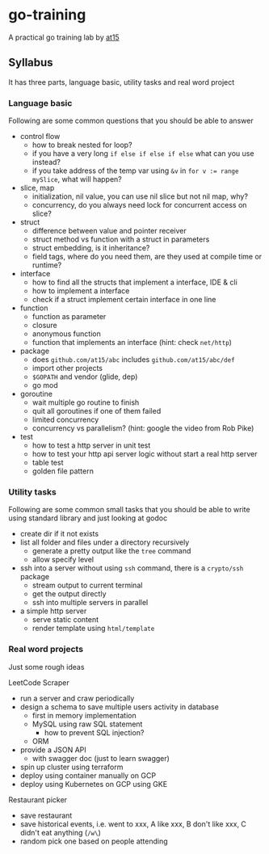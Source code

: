 # go-training

A practical go training lab by [at15][at15]

## Syllabus

It has three parts, language basic, utility tasks and real word project

### Language basic

Following are some common questions that you should be able to answer

- control flow
  - how to break nested for loop?
  - if you have a very long `if else if else if else` what can you use instead?
  - if you take address of the temp var using `&v` in `for v := range mySlice`, what will happen?
- slice, map
  - initialization, nil value, you can use nil slice but not nil map, why?
  - concurrency, do you always need lock for concurrent access on slice?
- struct
  - difference between value and pointer receiver
  - struct method vs function with a struct in parameters
  - struct embedding, is it inheritance?
  - field tags, where do you need them, are they used at compile time or runtime?
- interface
  - how to find all the structs that implement a interface, IDE & cli
  - how to implement a interface
  - check if a struct implement certain interface in one line
- function
  - function as parameter
  - closure
  - anonymous function
  - function that implements an interface (hint: check `net/http`)
- package
  - does `github.com/at15/abc` includes `github.com/at15/abc/def`
  - import other projects
  - `$GOPATH` and vendor (glide, dep)
  - go mod
- goroutine
  - wait multiple go routine to finish
  - quit all goroutines if one of them failed
  - limited concurrency
  - concurrency vs parallelism? (hint: google the video from Rob Pike)
- test
  - how to test a http server in unit test
  - how to test your http api server logic without start a real http server
  - table test
  - golden file pattern

### Utility tasks

Following are some common small tasks that you should be able to write using standard library and just looking at godoc

- create dir if it not exists
- list all folder and files under a directory recursively
  - generate a pretty output like the `tree` command
  - allow specify level
- ssh into a server without using `ssh` command, there is a `crypto/ssh` package
  - stream output to current terminal
  - get the output directly
  - ssh into multiple servers in parallel
- a simple http server
  - serve static content
  - render template using `html/template`

### Real word projects

Just some rough ideas

LeetCode Scraper

- run a server and craw periodically
- design a schema to save multiple users activity in database
  - first in memory implementation
  - MySQL using raw SQL statement
    - how to prevent SQL injection?
  - ORM
- provide a JSON API
  - with swagger doc (just to learn swagger)
- spin up cluster using terraform
- deploy using container manually on GCP
- deploy using Kubernetes on GCP using GKE

Restaurant picker

- save restaurant
- save historical events, i.e. went to xxx, A like xxx, B don't like xxx, C didn't eat anything (`/w\`)
- random pick one based on people attending

[at15]: http://github.com/at15